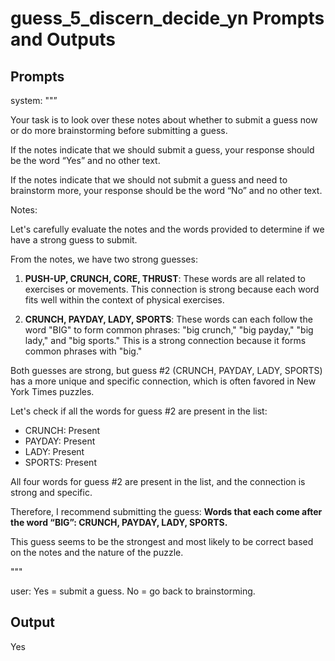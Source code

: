# guess_5_discern_decide_yn Prompts and Outputs

## Prompts

system: ""”

Your task is to look over these notes about whether to submit a guess now or do more brainstorming before submitting a guess.

If the notes indicate that we should submit a guess, your response should be the word “Yes” and no other text.

If the notes indicate that we should not submit a guess and need to brainstorm more, your response should be the word “No” and no other text.

Notes:

Let's carefully evaluate the notes and the words provided to determine if we have a strong guess to submit.

From the notes, we have two strong guesses:

1. **PUSH-UP, CRUNCH, CORE, THRUST**: These words are all related to exercises or movements. This connection is strong because each word fits well within the context of physical exercises.

2. **CRUNCH, PAYDAY, LADY, SPORTS**: These words can each follow the word "BIG" to form common phrases: "big crunch," "big payday," "big lady," and "big sports." This is a strong connection because it forms common phrases with "big."

Both guesses are strong, but guess #2 (CRUNCH, PAYDAY, LADY, SPORTS) has a more unique and specific connection, which is often favored in New York Times puzzles.

Let's check if all the words for guess #2 are present in the list:
- CRUNCH: Present
- PAYDAY: Present
- LADY: Present
- SPORTS: Present

All four words for guess #2 are present in the list, and the connection is strong and specific.

Therefore, I recommend submitting the guess: **Words that each come after the word “BIG”: CRUNCH, PAYDAY, LADY, SPORTS.**

This guess seems to be the strongest and most likely to be correct based on the notes and the nature of the puzzle.

"""

user: Yes = submit a guess. No = go back to brainstorming.

## Output

Yes

